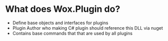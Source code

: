 ﻿What does Wox.Plugin do?
====

* Define base objects and interfaces for plugins
* Plugin Author who making C# plugin should reference this DLL via nuget
* Contains base commands that that are used by all plugins

